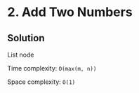 # 2. Add Two Numbers

## Solution

List node

Time complexity: `O(max(m, n))`

Space complexity: `O(1)`

